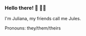 ### Hello there! 👋 🏳️‍🌈 

I'm Juliana, my friends call me Jules. 

Pronouns: they/them/theirs

<!--
**julianaleon/julianaleon** is a ✨ _special_ ✨ repository because its `README.md` (this file) appears on your GitHub profile.

Here are some ideas to get you started:

- 🔭 I’m currently working on ...
- 🌱 I’m currently learning ...
- 👯 I’m looking to collaborate on ...
- 🤔 I’m looking for help with ...
- 💬 Ask me about ...
- 📫 How to reach me: ...
- 😄 Pronouns: they/them
- ⚡ Fun fact: ...
-->
